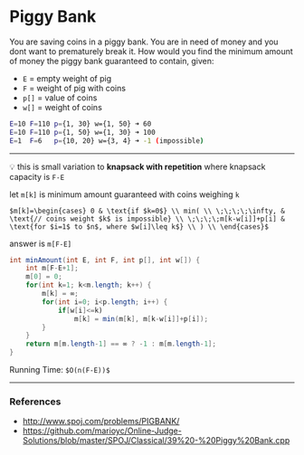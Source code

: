 # Piggy Bank

You are saving coins in a piggy bank. You are in need of money and 
you dont want to prematurely break it. How would you find the minimum 
amount of money the piggy bank guaranteed to contain, given:
* `E` =  empty weight of pig
* `F` = weight of pig with coins
* `p[]` = value of coins
* `w[]` = weight of coins

```bash
E=10 F=110 p={1, 30} w={1, 50} ➜ 60
E=10 F=110 p={1, 50} w={1, 30} ➜ 100
E=1  F=6   p={10, 20} w={3, 4} ➜ -1 (impossible)
```

---

:bulb: this is small variation to **knapsack with repetition** where knapsack capacity is `F-E`

let `m[k]` is minimum amount guaranteed with coins weighing `k`

`$m[k]=\begin{cases}
0 & \text{if $k=0$} \\
min( \\
\;\;\;\;\infty, & \text{// coins weight $k$ is impossible} \\
\;\;\;\;m[k-w[i]]+p[i] & \text{for $i=1$ to $n$, where $w[i]\leq k$} \\
) \\
\end{cases}$`

answer is `m[F-E]`

```java
int minAmount(int E, int F, int p[], int w[]) {
    int m[F-E+1];
    m[0] = 0;
    for(int k=1; k<m.length; k++) {
        m[k] = ∞;
        for(int i=0; i<p.length; i++) {
            if[w[i]<=k)
                m[k] = min(m[k], m[k-w[i]]+p[i]);
        }
    }
    return m[m.length-1] == ∞ ? -1 : m[m.length-1];
}
```

Running Time: `$O(n(F-E))$`

---

### References

* <http://www.spoj.com/problems/PIGBANK/>
* <https://github.com/marioyc/Online-Judge-Solutions/blob/master/SPOJ/Classical/39%20-%20Piggy%20Bank.cpp>
